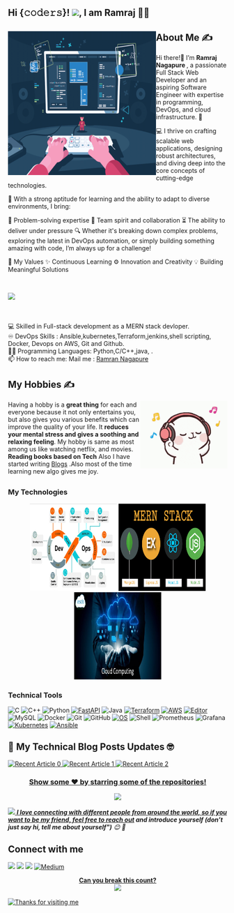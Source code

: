 <!--
**Ramraj214/Ramraj214** is a ✨ _special_ ✨ repository because its `README.md` (this file) appears on your GitHub profile.
-->

 ## Hi {𝚌𝚘𝚍𝚎𝚛𝚜}! <img src="https://github.com/TheDudeThatCode/TheDudeThatCode/blob/master/Assets/Hi.gif" width="29px">, I am Ramraj 👨‍🎓
<div>
 <p>
  <img width="340" height="330" align='left' src="https://github.com/Ramraj214/Ramraj214/blob/main/1709674661110-1.gif"> 
</p>
  


## About Me ✍

Hi there!👋 I’m <b> Ramraj Nagapure </b>, a passionate Full Stack Web Developer and an aspiring Software Engineer with expertise in programming, DevOps, and cloud infrastructure. 🚀

💻 I thrive on crafting scalable web applications, designing robust architectures, and diving deep into the core concepts of cutting-edge technologies.

🌟 With a strong aptitude for learning and the ability to adapt to diverse environments, I bring:

🧠 Problem-solving expertise
🤝 Team spirit and collaboration
⏳ The ability to deliver under pressure
🔍 Whether it's breaking down complex problems, exploring the latest in DevOps automation, or simply building something amazing with code, I’m always up for a challenge!

🌈 My Values
✨ Continuous Learning
⚙️ Innovation and Creativity
💡 Building Meaningful Solutions

 <br>

![](https://komarev.com/ghpvc/?username=Ramraj214) <br><br>
</br>


 
 
 
💻 Skilled in Full-stack development as a MERN stack devloper.\
♾️ DevOps Skills : Ansible,kubernetes,Terraform,jenkins,shell scripting, Docker, Devops on AWS, Git and Github.\
👨‍💻 Programming Languages: Python,C/C++,java, .\
📫 How to reach me: Mail me : <a href="ramrajnagapure@gmail.com">Ramran Nagapure</a>


 
 ## My Hobbies ✍

<img align='right' src='https://github.com/Ramraj214/Ramraj214/blob/main/technologies/tenor.gif' width='200"'>
 
Having a hobby is a <b>great</b><b> thing</b> for each and everyone because it not only entertains you,
but also gives you various benefits which can improve the quality of your life. It <b>reduces your mental stress and gives a soothing and relaxing feeling</b>. My hobby is same as most among us like watching netflix, and movies. <b>Reading books based on Tech</b> Also I have started writing <a href="https://https://medium.com/@ramrajnagapure54321/">Blogs</a> .Also most of the time learning new algo gives me joy.
##


### My Technologies
<p align="center">
 <img height="200" width="200" src="https://github.com/Ramraj214/Ramraj214/blob/main/technologies/devops-lifecycle.jpeg" />
 <img height="200" width="200" src="https://github.com/Ramraj214/Ramraj214/blob/main/technologies/mern.png" />
 <img height="200" width="200" src="https://github.com/Ramraj214/Ramraj214/blob/main/technologies/CLoud-COmputing.jpg" />
 

### Technical Tools

![C](https://img.shields.io/badge/-C-000?&logo=C)
![C++](https://img.shields.io/badge/-C++-00599C?style=flat-square&logo=c)
![Python](https://img.shields.io/badge/-Python-black?style=flat-square&logo=Python)
[![FastAPI](https://img.shields.io/badge/Python_framework-FastAPI-teal?style=flat-square&logo=python&logoColor=white)](https://fastapi.tiangolo.com/)
![Java](https://img.shields.io/badge/-java-E34A86?style=flat-square&logo=java)
[![Terraform](https://img.shields.io/badge/Learning-Terraform-623ce4?style=flat-square&logo=terraform&logoColor=white)](https://www.terraform.io/)
[![AWS](https://img.shields.io/badge/Learning-AWS-FF9900?style=flat-square&logo=amazon-aws&logoColor=white)](https://github.com/br3ndonland/awsdev)
[![Editor](https://img.shields.io/badge/Editor-VSCode-blue?style=flat-square&logo=visual-studio-code&logoColor=white)](https://code.visualstudio.com/)
![MySQL](https://img.shields.io/badge/-MySQL-black?style=flat-square&logo=mysql)
![Docker](https://img.shields.io/badge/-Docker-black?style=flat-square&logo=docker)
![Git](https://img.shields.io/badge/-Git-black?style=flat-square&logo=git)
![GitHub](https://img.shields.io/badge/-GitHub-181717?style=flat-square&logo=github)
[![OS](https://img.shields.io/badge/OS-Linux-informational?style=flat-square&logo=linux&logoColor=white)](https://en.wikipedia.org/wiki/Linux)
 ![Shell](https://img.shields.io/badge/-Shell-blasck?style=plastic&logo=Shell)
 ![Prometheus](https://img.shields.io/badge/-Prometheus-000?&logo=Prometheus)
 ![Grafana](https://img.shields.io/badge/-Grafana-000?&logo=Grafana)
 [![Kubernetes](https://img.shields.io/badge/-Kubernetes-326CE5?style=flat-square&logo=Kubernetes&logoColor=ffffff)](https://kubernetes.io/)
 [![Ansible](https://img.shields.io/badge/-ansible-326CE5?style=flat-square&logo=ansible&logoColor=000000)](https://ansible.io/)






## 📝 My Technical Blog Posts Updates 🤓
<a target="_blank" href="https://github-readme-medium-recent-article.vercel.app/medium/@abhikesare/0"><img src="https://github-readme-medium-recent-article.vercel.app/medium/@abhikesare/0" alt="Recent Article 0"> 
<a target="_blank" href="https://github-readme-medium-recent-article.vercel.app/medium/@abhikesare/1"><img src="https://github-readme-medium-recent-article.vercel.app/medium/@abhikesare/1" alt="Recent Article 1"> 
 <a target="_blank" href="https://github-readme-medium-recent-article.vercel.app/medium/@abhikesare/2"><img src="https://github-readme-medium-recent-article.vercel.app/medium/@abhikesare/2" alt="Recent Article 2"> 
 



<h3 align="center">
 Show some ❤️ by starring some of the repositories!
</h3>


<p align=center>
 <img src="https://github-readme-stats.vercel.app/api?username=abhikesare9&show_icons=true&theme=tokyonight&count_private=true" />
</p>

<img src="https://media.giphy.com/media/LnQjpWaON8nhr21vNW/giphy.gif" width="60"> <em><b>I love connecting with different people from around the world, so if you want to be my friend, feel free to [reach out](https://wa.me/+919022841846) and introduce yourself (don’t just say hi, tell me about yourself")</b> 😊 💜</em>
  


## Connect with me

[<img src="https://img.shields.io/badge/linkedin-%230077B5.svg?&style=for-the-badge&logo=linkedin&logoColor=white"/>](https://www.linkedin.com/in/abhishek-kesare)
[<img src ="https://img.shields.io/badge/Download-Resume-AA00FF.svg?&style=for-the-badge&logo=docusign&logoColor=white%22">](https://www.linkedin.com/in/abhishek-kesare/detail/overlay-view/urn:li:fsd_profileTreasuryMedia:(ACoAADAGpd4BLfVen4KReJZy5t4lqLnu94xk8sE,1635474680129)/?lipi=urn%3Ali%3Apage%3Ad_flagship3_profile_view_base%3BnTA8xI0WSv%2BGE4uAE5uVOA%3D%3D&licu=urn%3Ali%3Acontrol%3Ad_flagship3_profile_view_base-featured_item_detail_view)
[<img src = "https://img.shields.io/badge/instagram-%23E4405F.svg?&style=for-the-badge&logo=instagram&logoColor=white">](https://https://www.instagram.com/_abhi_24_6/)
<a href="https://medium.com/@abhikesare" target="_blank"><img alt="Medium" src="https://img.shields.io/badge/medium-%2312100E.svg?&style=for-the-badge&logo=medium&logoColor=white" />


<p align="center"> 
 <b> Can you break this count?</b><br>
  <img src="https://profile-counter.glitch.me/hackcoderr/count.svg" />
</p>


<img height="120" alt="Thanks for visiting me" width="100%" src="https://raw.githubusercontent.com/BrunnerLivio/brunnerlivio/master/images/marquee.svg" />




